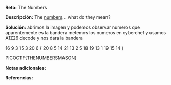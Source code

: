 
**Reto:** The Numbers

**Descripción:**
The [numbers](https://jupiter.challenges.picoctf.org/static/f209a32253affb6f547a585649ba4fda/the_numbers.png)... what do they mean?

**Solución:**
abrimos la imagen y podemos observar numeros que aparentemente es la bandera metemos los numeros en cyberchef y usamos A1Z26 decode 
y nos dara la bandera 

16 9 3 15 3 20 6 { 20 8 5
14 21 13 2 5 18 19 13 1
19 15 14 }

PICOCTF{THENUMBERSMASON} 

**Notas adicionales:**

**Referencias:** 
